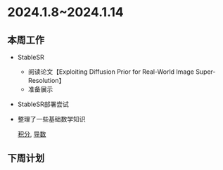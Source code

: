# 2024.1.8~2024.1.14
## 本周工作
- StableSR
  - 阅读论文【Exploiting Diffusion Prior for Real-World Image
Super-Resolution】
  - 准备展示
- StableSR部署尝试
- 整理了一些基础数学知识
  
    [积分](./积分.pdf),
    [导数](./导数.pdf)

## 下周计划